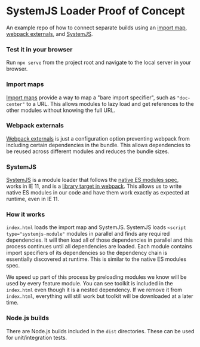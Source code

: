 # SystemJS Loader Proof of Concept
An example repo of how to connect separate builds using an [import map](https://github.com/WICG/import-maps), [webpack externals](https://webpack.js.org/configuration/externals/), and [SystemJS](https://github.com/systemjs/systemjs).

### Test it in your browser
Run `npx serve` from the project root and navigate to the local server in your browser.

### Import maps
[Import maps](https://github.com/WICG/import-maps) provide a way to map a "bare import specifier", such as `"doc-center"` to a URL. This allows modules to lazy load and get references to the other modules without knowing the full URL.

### Webpack externals
[Webpack externals](https://webpack.js.org/configuration/externals/) is just a configuration option preventing webpack from including certain dependencies in the bundle. This allows dependencies to be reused across different modules and reduces the bundle sizes.

### SystemJS
[SystemJS](https://github.com/systemjs/systemjs) is a module loader that follows the [native ES modules spec](https://developer.mozilla.org/en-US/docs/Web/JavaScript/Guide/Modules), works in IE 11, and is a [library target in webpack](https://webpack.js.org/configuration/output/#outputlibrarytarget). This allows us to write native ES modules in our code and have them work exactly as expected at runtime, even in IE 11.

### How it works
`index.html` loads the import map and SystemJS. SystemJS loads `<script type="systemjs-module"` modules in parallel and finds any required dependencies. It will then load all of those dependencies in parallel and this process continues until all dependencies are loaded. Each module contains import specifiers of its dependencies so the dependency chain is essentially discovered at runtime. This is similar to the native ES modules spec.

We speed up part of this process by preloading modules we know will be used by every feature module. You can see toolkit is included in the `index.html` even though it is a nested dependency. If we remove it from `index.html`, everything will still work but toolkit will be downloaded at a later time.

### Node.js builds
There are Node.js builds included in the `dist` directories. These can be used for unit/integration tests.